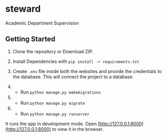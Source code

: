 # steward

Academic Department Supervision

## Getting Started

1. Clone the repository or Download ZIP.

2. Install Dependencies with `pip install -r requirements.txt`

3. Create `.env` file inside both the websites and provide the credentials to the database. This will connect the project to a database.

4. * Run `python manage.py makemigrations`

5. * Run `python manage.py migrate`

6. * Run `python manage.py runserver`

It runs the app in development mode. Open [http://127.0.0.1:8000](http://127.0.0.1:8000) to view it in the browser.
